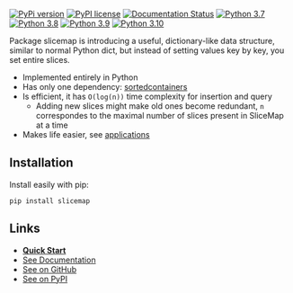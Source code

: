 [//]: # (To get badges go to https://shields.io/ and use https://pypi.org/pypi/slicemap/json as data url. Query fields using dot as the separator.)

[![PyPi version](https://img.shields.io/badge/dynamic/json?label=latest&query=info.version&url=https%3A%2F%2Fpypi.org%2Fpypi%2Fslicemap%2Fjson)](https://pypi.org/project/slicemap)
[![PyPI license](https://img.shields.io/badge/dynamic/json?label=license&query=info.license&url=https%3A%2F%2Fpypi.org%2Fpypi%2Fslicemap%2Fjson)](https://pypi.org/project/slicemap/)
[![Documentation Status](https://readthedocs.org/projects/slicemap/badge/?version=latest)](https://slicemap.readthedocs.io/en/latest/?badge=latest)
[![Python 3.7](https://github.com/gahaalt/slicemap/actions/workflows/python37.yaml/badge.svg)](https://github.com/gahaalt/slicemap/actions/workflows/python37.yaml)
[![Python 3.8](https://github.com/gahaalt/slicemap/actions/workflows/python38.yaml/badge.svg)](https://github.com/gahaalt/slicemap/actions/workflows/python38.yaml)
[![Python 3.9](https://github.com/gahaalt/slicemap/actions/workflows/python39.yaml/badge.svg)](https://github.com/gahaalt/slicemap/actions/workflows/python39.yaml)
[![Python 3.10](https://github.com/gahaalt/slicemap/actions/workflows/python310.yaml/badge.svg)](https://github.com/gahaalt/slicemap/actions/workflows/python310.yaml)

Package slicemap is introducing a useful, dictionary-like data structure,
similar to normal Python dict, but instead of setting values key by key, you set entire slices.

* Implemented entirely in Python
* Has only one dependency: [sortedcontainers](https://grantjenks.com/docs/sortedcontainers/)
* Is efficient, it has `O(log(n))` time complexity for insertion and query
    * Adding new slices might make old ones become redundant, `n` correspondes to the maximal number of slices present in SliceMap at a time
* Makes life easier, see [applications](https://slicemap.readthedocs.io/en/latest/applications/)

## Installation

Install easily with pip:

```
pip install slicemap
```

## Links

* [**Quick Start**](https://slicemap.readthedocs.io/en/latest/quick_start/)
* [See Documentation](https://slicemap.readthedocs.io/)
* [See on GitHub](https://github.com/gahaalt/slicemap/)
* [See on PyPI](https://pypi.org/project/slicemap/)
